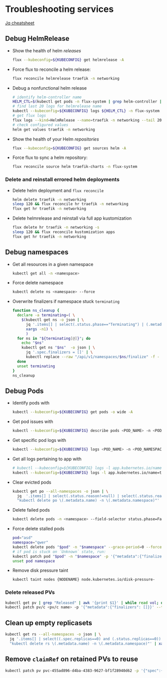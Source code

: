 # Troubleshooting services

[Jq cheatsheet](https://medium.com/geekculture/my-jq-cheatsheet-34054df5b650)

## Debug HelmRelease

- Show the health of helm _releases_

  ```sh
  flux --kubeconfig=${KUBECONFIG} get helmrelease -A
  ```

- Force flux to reconcile a helm release:

  ```sh
  flux reconcile helmrelease traefik -n networking
  ```

- Debug a nonfunctional helm release

  ```sh
  # identify helm-controller name
  HELM_CTL=$(kubectl get pods -n flux-system | grep helm-controller | awk '{print $1}')
  # find last 20 logs for helmrelease name
  kubectl --kubeconfig=${KUBECONFIG} logs ${HELM_CTL} -n flux-system | grep traefik | tail -20
  # get flux logs
  flux logs --kind=HelmRelease --name=traefik -n networking --tail 20
  # check configured values
  helm get values traefik -n networking
  ```

- Show the health of your Helm _repositories_

  ```sh
  flux --kubeconfig=${KUBECONFIG} get sources helm -A
  ```

- Force flux to sync a helm repository:

  ```sh
  flux reconcile source helm traefik-charts -n flux-system
  ```

### Delete and reinstall errored helm deployments

- Delete helm deployment and `flux reconcile`

  ```sh
  helm delete traefik -n networking
  sleep 120 && flux reconcile hr traefik -n networking
  flux get hr traefik -n networking
  ```

- Delete helmrelease and reinstall via full app kustomization

  ```sh
  flux delete hr traefik -n networking -s
  sleep 120 && flux reconcile kustomization apps
  flux get hr traefik -n networking
  ```

## Debug namespaces

- Get all resources in a given namespace

  ```sh
  kubectl get all -n <namespace>
  ```

- Force delete namespace

  ```sh
  kubectl delete ns <namespace> --force
  ```

- Overwrite finalizers if namespace stuck `terminating`

  ```sh
  function ns_cleanup {
    declare -a terminating=( \
      $(kubectl get ns -o json | \
        jq '.items[] | select(.status.phase=="Terminating") | (.metadata.name)' | \
        xargs -n1) \
        )
    for ns in "${terminating[@]}"; do
      echo "$ns"
      kubectl get ns "$ns"  -o json | \
        jq '.spec.finalizers = []' | \
        kubectl replace --raw "/api/v1/namespaces/$ns/finalize" -f -
    done
    unset terminating
  }
  ns_cleanup
  ```

## Debug Pods

- Identify pods with

  ```sh
  kubectl --kubeconfig=${KUBECONFIG} get pods -o wide -A
  ```

- Get pod issues with

  ```sh
  kubectl --kubeconfig=${KUBECONFIG} describe pods <POD_NAME> -n <POD_NAMESPACE>
  ```

- Get specific pod logs with

  ```sh
  kubectl --kubeconfig=${KUBECONFIG} logs <POD_NAME> -n <POD_NAMESPACE>
  ```

- Get all logs pertaining to app with

  ```sh
  # kubectl --kubeconfig=${KUBECONFIG} logs -l app.kubernetes.io/name=<NAME> -n <POD_NAMESPACE>
  kubectl --kubeconfig=${KUBECONFIG} logs -l app.kubernetes.io/name=traefik -n networking
  ```

- Clear evicted pods

  ```sh
  kubectl get po --all-namespaces -o json | \
    jq  '.items[] | select(.status.reason!=null) | select(.status.reason | contains("Evicted")) |
    "kubectl delete po \(.metadata.name) -n \(.metadata.namespace)"' | xargs -n 1 bash -c
  ```

- Delete failed pods

  ```sh
  kubectl delete pods -n <namespace> --field-selector status.phase=Failed
  ```

- Force delete stalled pods

  ```sh
  pod="asd"
  namespace="qwer"
  kubectl delete pods "$pod" -n "$namespace" --grace-period=0 --force
  # if pod is stuck on `Unknown` state, run:
  kubectl patch pod "$pod" -n "$namespace" -p '{"metadata":{"finalizers":[]]}}' --type=merge
  unset pod namespace
  ```

- Remove disk pressure taint

  ```sh
  kubectl taint nodes {NODENAME} node.kubernetes.io/disk-pressure-
  ```

### Delete released PVs

```sh
kubectl get pv | grep "Released" | awk '{print $1}' | while read vol; do kubectl delete pv/${vol}; done
kubectl patch pv/c <pv/c name> -p '{"metadata":{"finalizers": []}}' --type=merge
```

## Clean up empty replicasets

```sh
kubectl get rs --all-namespaces -o json | \
  jq '.items[] | select((.spec.replicas==0) and (.status.replicas==0)) |
  "kubectl delete rs \(.metadata.name) -n \(.metadata.namespace)"' | xargs -n 1 bash -c
```

## Remove `claimRef` on retained PVs to reuse

```sh
kubectl patch pv pvc-455ad896-d4ba-4383-9627-bf1f28940d62 -p '{"spec":{"claimRef": null}}'
```
